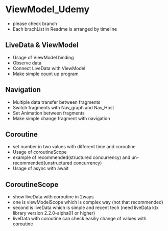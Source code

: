 # ViewModel_Udemy
- please check branch
- Each brachList in Readme is arranged by timeline

## LiveData & ViewModel
- Usage of ViewModel binding
- Observe data
- Connect LiveData with ViewModel
- Make simple count up program

## Navigation
- Multiple data transfer between fragments
- Switch fragments with Nav_graph and Nav_Host
- Set Animation between fragments
- Make simple change fragment with navigation

## Coroutine
- set number in two values with different time and coroutine
- Usage of coroutineScope
- example of recommended(structured concurrency) and un-recommended(unstructured concurrency)
- Usage of async with await


## CoroutineScope
- show liveData with coroutine in 2ways
- one is viewModelScope which is complex way (not that recommended)
- second is liveData which is simple and recent tech (need liveData ktx library version 2.2.0-alpha01 or higher)
- liveData with coroutine can check easiliy change of values with coroutine 
